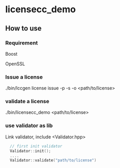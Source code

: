 # licensecc_demo

## How to use
### Requirement
Boost

OpenSSL

### Issue a license
./bin/lccgen license issue -p <path-to-private-key> -s <identifier> -o <path/to/license> 

### validate a license
./bin/licensecc_demo <path/to/license>


### use validator as lib
Link validator, include <Validator.hpp>

```cpp
  // first init validator
  Validator::init();
  ....
  Validator::validate("path/to/license")
```  
